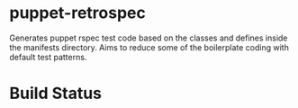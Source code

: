 puppet-retrospec
================

Generates puppet rspec test code based on the classes and defines inside the manifests directory.  Aims to reduce some of the boilerplate coding with default test patterns.


Build Status
============

